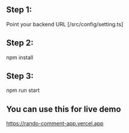 ## Step 1: 
Point your backend URL [/src/config/setting.ts]

## Step 2:
npm install

## Step 3:
npm run start

## You can use this for live demo 
  https://rando-comment-app.vercel.app

